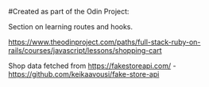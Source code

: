 #Created as part of the Odin Project:

Section on learning routes and hooks.

https://www.theodinproject.com/paths/full-stack-ruby-on-rails/courses/javascript/lessons/shopping-cart

Shop data fetched from https://fakestoreapi.com/ - https://github.com/keikaavousi/fake-store-api
